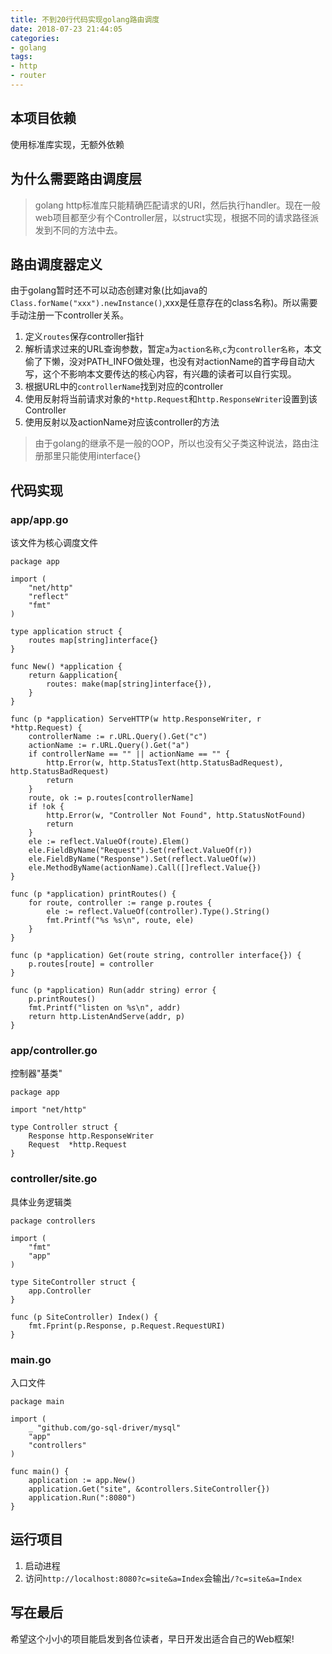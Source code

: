 ```yaml
---
title: 不到20行代码实现golang路由调度
date: 2018-07-23 21:44:05
categories:
- golang
tags:
- http
- router
---
```


## 本项目依赖

使用标准库实现，无额外依赖

## 为什么需要路由调度层

> golang http标准库只能精确匹配请求的URI，然后执行handler。现在一般web项目都至少有个Controller层，以struct实现，根据不同的请求路径派发到不同的方法中去。

## 路由调度器定义

由于golang暂时还不可以动态创建对象(比如java的`Class.forName("xxx").newInstance()`,xxx是任意存在的class名称)。所以需要手动注册一下controller关系。

1. 定义`routes`保存controller指针
2. 解析请求过来的URL查询参数，暂定`a`为`action名称`,`c`为`controller名称`，本文偷了下懒，没对PATH_INFO做处理，也没有对actionName的首字母自动大写，这个不影响本文要传达的核心内容，有兴趣的读者可以自行实现。
3. 根据URL中的`controllerName`找到对应的controller
4. 使用反射将当前请求对象的`*http.Request`和`http.ResponseWriter`设置到该Controller
5. 使用反射以及actionName对应该controller的方法

> 由于golang的继承不是一般的OOP，所以也没有父子类这种说法，路由注册那里只能使用interface{}

## 代码实现

### app/app.go

该文件为核心调度文件

```golang
package app

import (
	"net/http"
	"reflect"
	"fmt"
)

type application struct {
	routes map[string]interface{}
}

func New() *application {
	return &application{
		routes: make(map[string]interface{}),
	}
}

func (p *application) ServeHTTP(w http.ResponseWriter, r *http.Request) {
	controllerName := r.URL.Query().Get("c")
	actionName := r.URL.Query().Get("a")
	if controllerName == "" || actionName == "" {
		http.Error(w, http.StatusText(http.StatusBadRequest), http.StatusBadRequest)
		return
	}
	route, ok := p.routes[controllerName]
	if !ok {
		http.Error(w, "Controller Not Found", http.StatusNotFound)
		return
	}
	ele := reflect.ValueOf(route).Elem()
	ele.FieldByName("Request").Set(reflect.ValueOf(r))
	ele.FieldByName("Response").Set(reflect.ValueOf(w))
	ele.MethodByName(actionName).Call([]reflect.Value{})
}

func (p *application) printRoutes() {
	for route, controller := range p.routes {
		ele := reflect.ValueOf(controller).Type().String()
		fmt.Printf("%s %s\n", route, ele)
	}
}

func (p *application) Get(route string, controller interface{}) {
	p.routes[route] = controller
}

func (p *application) Run(addr string) error {
	p.printRoutes()
	fmt.Printf("listen on %s\n", addr)
	return http.ListenAndServe(addr, p)
}
```

### app/controller.go

控制器"基类"

```golang
package app

import "net/http"

type Controller struct {
	Response http.ResponseWriter
	Request  *http.Request
}
```

### controller/site.go

具体业务逻辑类

```golang
package controllers

import (
	"fmt"
	"app"
)

type SiteController struct {
	app.Controller
}

func (p SiteController) Index() {
	fmt.Fprint(p.Response, p.Request.RequestURI)
}
```

### main.go

入口文件

```golang
package main

import (
	_ "github.com/go-sql-driver/mysql"
	"app"
	"controllers"
)

func main() {
	application := app.New()
	application.Get("site", &controllers.SiteController{})
	application.Run(":8080")
}
```

## 运行项目

1. 启动进程
2. 访问`http://localhost:8080?c=site&a=Index`会输出`/?c=site&a=Index`

## 写在最后

希望这个小小的项目能启发到各位读者，早日开发出适合自己的Web框架!
